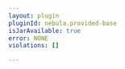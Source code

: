 ```yaml
---
layout: plugin
pluginId: nebula.provided-base
isJarAvailable: true
error: NONE
violations: []

---
```


